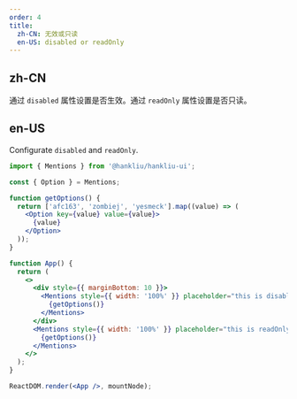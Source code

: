 ```yaml
---
order: 4
title:
  zh-CN: 无效或只读
  en-US: disabled or readOnly
---
```


## zh-CN

通过 `disabled` 属性设置是否生效。通过 `readOnly` 属性设置是否只读。

## en-US

Configurate `disabled` and `readOnly`.

```jsx
import { Mentions } from '@hankliu/hankliu-ui';

const { Option } = Mentions;

function getOptions() {
  return ['afc163', 'zombiej', 'yesmeck'].map((value) => (
    <Option key={value} value={value}>
      {value}
    </Option>
  ));
}

function App() {
  return (
    <>
      <div style={{ marginBottom: 10 }}>
        <Mentions style={{ width: '100%' }} placeholder="this is disabled Mentions" disabled>
          {getOptions()}
        </Mentions>
      </div>
      <Mentions style={{ width: '100%' }} placeholder="this is readOnly Mentions" readOnly>
        {getOptions()}
      </Mentions>
    </>
  );
}

ReactDOM.render(<App />, mountNode);
```
